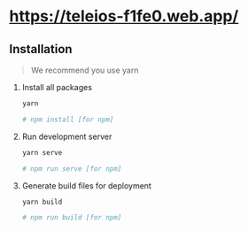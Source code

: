 # https://teleios-f1fe0.web.app/



## Installation

> We recommend you use yarn

1. Install all packages

   ```bash
   yarn

   # npm install [for npm]
   ```

2. Run development server

   ```bash
   yarn serve

   # npm run serve [for npm]
   ```

3. Generate build files for deployment

   ```bash
   yarn build

   # npm run build [for npm]
   ```

